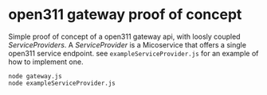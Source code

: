 # open311 gateway proof of concept
Simple proof of concept of a open311 gateway api, with loosly coupled *ServiceProviders*.
A *ServiceProvider* is a Micoservice that offers a single open311 service endpoint. see ```exampleServiceProvider.js``` for an example of how to implement one.

```
node gateway.js
node exampleServiceProvider.js
```
